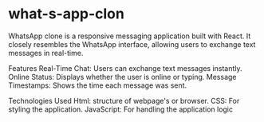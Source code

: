# what-s-app-clon

WhatsApp clone is a responsive messaging application built with React. 
It closely resembles the WhatsApp interface, allowing users to exchange text messages in real-time.



Features
Real-Time Chat: Users can exchange text messages instantly.
Online Status: Displays whether the user is online or typing.
Message Timestamps: Shows the time each message was sent.


Technologies Used
Html: structure of webpage's  or browser.
CSS: For styling the application.
JavaScript: For handling the application logic
